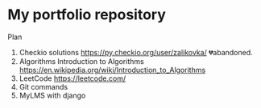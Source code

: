 # My portfolio repository

Plan
1. Checkio solutions https://py.checkio.org/user/zalikovka/ :broken_heart:abandoned.
2. Algorithms Introduction to Algorithms https://en.wikipedia.org/wiki/Introduction_to_Algorithms
3. LeetCode https://leetcode.com/
4. Git commands
5. MyLMS with django
